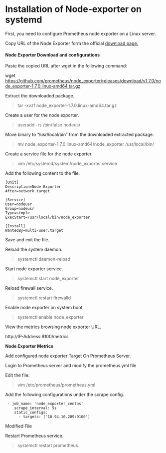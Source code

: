 
# Installation of Node-exporter on systemd

First, you need to configure Prometheus node exporter on a Linux server.

Copy URL of the Node Exporter form the official [download page.](https://prometheus.io/download/)

#### Node Exporter Download and configurations

Paste the copied URL after wget in the following command:

wget https://github.com/prometheus/node_exporter/releases/download/v1.7.0/node_exporter-1.7.0.linux-amd64.tar.gz

Extract the downloaded package.

> tar -xvzf node_exporter-1.7.0.linux-amd64.tar.gz

Create a user for the node exporter.

> useradd -rs /bin/false nodeusr

Move binary to “/usr/local/bin” from the downloaded extracted package.

> mv node_exporter-1.7.0.linux-amd64/node_exporter /usr/local/bin/

Create a service file for the node exporter.

> vim /etc/systemd/system/node_exporter.service

Add the following content to the file.
```
[Unit]
Description=Node Exporter
After=network.target

[Service]
User=nodeusr
Group=nodeusr
Type=simple
ExecStart=/usr/local/bin/node_exporter

[Install]
WantedBy=multi-user.target
```
Save and exit the file.

Reload the system daemon.

> systemctl daemon-reload

Start node exporter service.

> systemctl start node_exporter

Reload firewall service.

> systemctl restart firewalld

Enable node exporter on system boot.

> systemctl enable node_exporter

View the metrics browsing node exporter URL.

http://IP-Address:9100/metrics



**Node Exporter Metrics**

Add configured node exporter Target On Prometheus Server.

Login to Prometheus server and modify the prometheus.yml file

Edit the file:

> vim /etc/prometheus/prometheus.yml

Add the following configurations under the scrape config.
```
 - job_name: 'node_exporter_centos'
    scrape_interval: 5s
    static_configs:
      - targets: ['10.94.10.209:9100']
```
Modified File

Restart Prometheus service.

> systemctl restart prometheus
